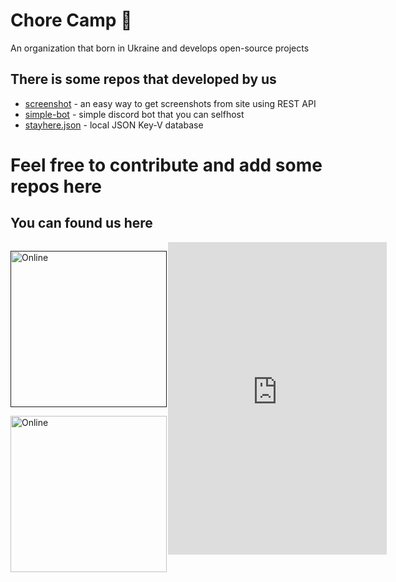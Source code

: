 <style>
    .frame {
        float: left;
        width: 50%
    }
</style>
# Chore Camp 🎿
An organization that born in Ukraine and develops open-source projects

## There is some repos that developed by us

* [screenshot](https://github.com/Chore-Camp/screenshot) - an easy way to get screenshots from site using REST API
* [simple-bot](https://github.com/Chore-Camp/simple-bot) - simple discord bot that you can selfhost
* [stayhere.json](https://github.com/Chore-Camp/stayhere.json) - local JSON Key-V database

# Feel free to contribute and add some repos here

## You can found us here

<div class="frame">
    <p>
        <a href=""><img src="https://cdn.discordapp.com/icons/868476703230558229/87c506d83f221d00559e4a41da3f7569.webp?size=256" alt="Online" width="250">
    </p>
    <p>
        <a href="https://discord.gg/hkHjW8a"><img src="https://img.shields.io/discord/722424773233213460?color=7289da&label=Discord&logo=discord&logoColor=white" alt="Online" width="250"></a>
    </p>
</div>

<div class="frame">
    <iframe src="https://discord.com/widget?id=868476703230558229&theme=dark" width="350" height="500" allowtransparency="true" frameborder="0" sandbox="allow-popups  allow-popups-to-escape-sandbox allow-same-origin allow-scripts"></iframe>
</div>